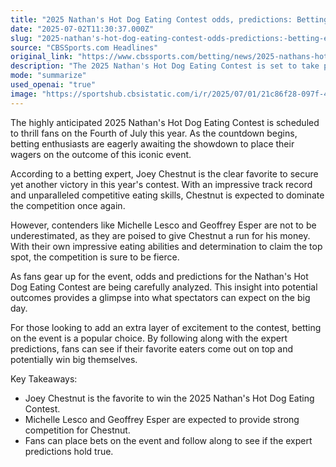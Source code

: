 ```yaml
---
title: "2025 Nathan's Hot Dog Eating Contest odds, predictions: Betting expert reveals picks for Fourth of July event"
date: "2025-07-02T11:30:37.000Z"
slug: "2025-nathan's-hot-dog-eating-contest-odds-predictions:-betting-expert-reveals-picks-for-fourth-of-july-event"
source: "CBSSports.com Headlines"
original_link: "https://www.cbssports.com/betting/news/2025-nathans-hot-dog-eating-contest-odds-predictions-betting-expert-reveals-picks-for-fourth-of-july-event/"
description: "The 2025 Nathan's Hot Dog Eating Contest is set to take place on the Fourth of July, with Joey Chestnut favored to win once again. Despite his dominance, contenders like Michelle Lesco and Geoffrey Esper are expected to challenge Chestnut for the title. Fans can place bets on the event and follow expert predictions to see if their favorite eaters come out on top. The competition is sure to be fierce as the countdown to the iconic event begins."
mode: "summarize"
used_openai: "true"
image: "https://sportshub.cbsistatic.com/i/r/2025/07/01/21c86f28-097f-46e2-b2c0-7cb3c2422268/thumbnail/1200x675/e35a3f525b5204e25c9741536f981460/joeychestnut1.jpg"
---
```


The highly anticipated 2025 Nathan's Hot Dog Eating Contest is scheduled to thrill fans on the Fourth of July this year. As the countdown begins, betting enthusiasts are eagerly awaiting the showdown to place their wagers on the outcome of this iconic event.

According to a betting expert, Joey Chestnut is the clear favorite to secure yet another victory in this year's contest. With an impressive track record and unparalleled competitive eating skills, Chestnut is expected to dominate the competition once again.

However, contenders like Michelle Lesco and Geoffrey Esper are not to be underestimated, as they are poised to give Chestnut a run for his money. With their own impressive eating abilities and determination to claim the top spot, the competition is sure to be fierce.

As fans gear up for the event, odds and predictions for the Nathan's Hot Dog Eating Contest are being carefully analyzed. This insight into potential outcomes provides a glimpse into what spectators can expect on the big day.

For those looking to add an extra layer of excitement to the contest, betting on the event is a popular choice. By following along with the expert predictions, fans can see if their favorite eaters come out on top and potentially win big themselves.

Key Takeaways:
- Joey Chestnut is the favorite to win the 2025 Nathan's Hot Dog Eating Contest.
- Michelle Lesco and Geoffrey Esper are expected to provide strong competition for Chestnut.
- Fans can place bets on the event and follow along to see if the expert predictions hold true.